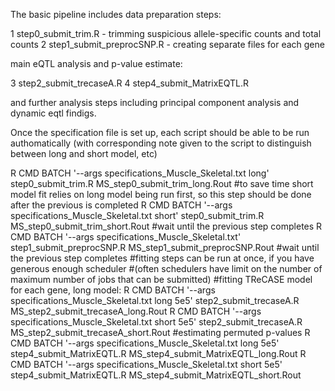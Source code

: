 The basic pipeline includes data preparation steps:

1 step0_submit_trim.R - trimming suspicious allele-specific counts and total counts
2 step1_submit_preprocSNP.R - creating separate files for each gene

main eQTL analysis and p-value estimate:

3 step2_submit_trecaseA.R
4 step4_submit_MatrixEQTL.R

and further analysis steps including principal component analysis and dynamic eqtl findigs.

Once the specification file is set up, each script should be able to be run authomatically (with corresponding note given to the script to distinguish between long and short model, etc)

R CMD BATCH  '--args specifications_Muscle_Skeletal.txt long' step0_submit_trim.R MS_step0_submit_trim_long.Rout
#to save time short model fit relies on long model being run first, so this step should be done after the previous is completed
R CMD BATCH  '--args specifications_Muscle_Skeletal.txt short' step0_submit_trim.R MS_step0_submit_trim_short.Rout
#wait until the previous step completes
R CMD BATCH  '--args specifications_Muscle_Skeletal.txt' step1_submit_preprocSNP.R MS_step1_submit_preprocSNP.Rout
#wait until the previous step completes
#fitting steps can be run at once, if you have generous enough scheduler 
#(often schedulers have limit on the number of maximum number of jobs that can be submitted)
#fitting TReCASE model for each gene, long model:
R CMD BATCH  '--args specifications_Muscle_Skeletal.txt long 5e5' step2_submit_trecaseA.R MS_step2_submit_trecaseA_long.Rout
R CMD BATCH  '--args specifications_Muscle_Skeletal.txt short 5e5' step2_submit_trecaseA.R MS_step2_submit_trecaseA_short.Rout
#estimating permuted p-values
R CMD BATCH  '--args specifications_Muscle_Skeletal.txt long 5e5' step4_submit_MatrixEQTL.R MS_step4_submit_MatrixEQTL_long.Rout
R CMD BATCH  '--args specifications_Muscle_Skeletal.txt short 5e5' step4_submit_MatrixEQTL.R MS_step4_submit_MatrixEQTL_short.Rout

